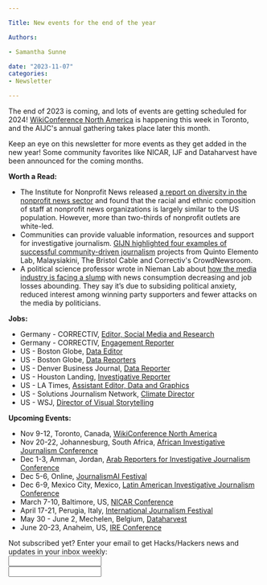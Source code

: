 ```yaml
---

Title: New events for the end of the year

Authors: 

- Samantha Sunne

date: "2023-11-07" 
categories: 
- Newsletter 

---
```


The end of 2023 is coming, and lots of events are getting scheduled for 2024! [WikiConference North America](https://wikiconference.org/wiki/2023/Main_Page) is happening this week in Toronto, and the AIJC's annual gathering takes place later this month.

Keep an eye on this newsletter for more events as they get added in the new year! Some community favorites like NICAR, IJF and Dataharvest have been announced for the coming months.

**Worth a Read:**



* The Institute for Nonprofit News released [a report on diversity in the nonprofit news sector](https://inn.org/news/diversity-gains-in-nonprofit-news-sector-new-report/) and found that the racial and ethnic composition of staff at nonprofit news organizations is largely similar to the US population. However, more than two-thirds of nonprofit outlets are white-led.
* Communities can provide valuable information, resources and support for investigative journalism. [GIJN highlighted four examples of successful community-driven journalism](https://gijn.org/stories/crowd-driven-journalism-powered-public-engagement/) projects from Quinto Elemento Lab, Malaysiakini, The Bristol Cable and Correctiv's CrowdNewsroom.
* A political science professor wrote in Nieman Lab about [how the media industry is facing a slump](https://www.niemanlab.org/2023/11/why-are-journalists-are-losing-their-jobs-in-record-numbers-blame-the-trump-slump/) with news consumption decreasing and job losses abounding. They say it’s due to subsiding political anxiety, reduced interest among winning party supporters and fewer attacks on the media by politicians.

**Jobs:**



* Germany - CORRECTIV, [Editor, Social Media and Research](https://gijn.org/jobs/editor-social-media-and-research/)
* Germany - CORRECTIV, [Engagement Reporter](https://gijn.org/jobs/engagement-reporter/)
* US - Boston Globe, [Data Editor](https://bostonglobemediapartners.applytojob.com/apply/QiGBkTmWxi/Data-Editor)
* US - Boston Globe, [Data Reporters](https://bostonglobemediapartners.applytojob.com/apply/fU9CFbFZPd/Data-Reporters)
* US - Denver Business Journal, [Data Reporter](https://recruiting.adp.com/srccar/public/RTI.home?c=2180419&d=ExternalCareerSite#/)
* US - Houston Landing, [Investigative Reporter](https://www.ire.org/job-center/investigative-reporter-87/)
* US - LA Times, [Assistant Editor, Data and Graphics](https://nantmedia.wd5.myworkdayjobs.com/en-US/LATimesCareers/job/El-Segundo-CA/Assistant-Editor--Data-and-Graphics_REQ_001544-7)
* US - Solutions Journalism Network, [Climate Director](https://jobs.lever.co/solutionsjournalism/0a87cb95-39f4-4fdc-9134-2efe2412415f)
* US - WSJ, [Director of Visual Storytelling](https://wsj.jobs/new-york-ny/director-of-visual-storytelling/7BF70AB478C84B86BFD8A2785786BEC9/job/)

**Upcoming Events:**



* Nov 9-12, Toronto, Canada, [WikiConference North America](https://wikiconference.org/wiki/2023/Main_Page)
* Nov 20-22, Johannesburg, South Africa, [African Investigative Journalism Conference](https://aijc.africa/)
* Dec 1-3, Amman, Jordan, [Arab Reporters for Investigative Journalism Conference](https://arij23.arij.net/)
* Dec 5-6, Online, [JournalismAI Festival](https://www.journalismai.info/festival)
* Dec 6-9, Mexico City, Mexico, [Latin American Investigative Journalism Conference](https://colpin.ipys.org/)
* March 7-10, Baltimore, US, [NICAR Conference](https://www.ire.org/training/conferences/nicar-2024/)
* April 17-21, Perugia, Italy, [International Journalism Festival](https://www.journalismfestival.com/)
* May 30 - June 2, Mechelen, Belgium, [Dataharvest](https://dataharvest.eu/)
* June 20-23, Anaheim, US, [IRE Conference](https://www.ire.org/event/2024-ire-conference/)

<div id="mc_embed_signup"><form id="mc-embedded-subscribe-form" class="validate" action="//hackshackers.us1.list-manage.com/subscribe/post?u=c56f2e53d5ed6ef87f8aaa75c&amp;id=fb2bc6f10b" method="post" name="mc-embedded-subscribe-form" novalidate="" target="_blank">

<div id="mc_embed_signup_scroll">

<div class="mc-field-group"><label for="mce-EMAIL">Not subscribed yet? Enter your email to get Hacks/Hackers news and updates in your inbox weekly:  </label></div>

<div class="mc-field-group"><input id="mce-EMAIL" class="required email" name="EMAIL" type="email" value="" /></div>

<!-- real people should not fill this in and expect good things - do not remove this or risk form bot signups-->

<div style="position: absolute; left: -5000px;"><input tabindex="-1" name="b_c56f2e53d5ed6ef87f8aaa75c_fb2bc6f10b" type="text" value="" /></div>

<div class="clear"><input id="mc-embedded-subscribe" class="button" name="subscribe" typ
